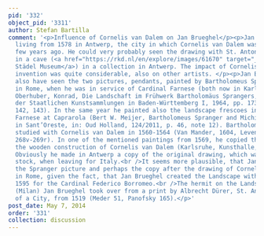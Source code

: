 ```yaml
---
pid: '332'
object_pid: '3311'
author: Stefan Bartilla
comment: '<p>Influence of Cornelis van Dalem on Jan Brueghel</p><p>Jan Brueghel were
  living from 1578 in Antwerp, the city in which Cornelis van Dalem was active just
  few years ago. He could very probably seen the drawing with St. Antonius, living
  in a cave (<a href="https://rkd.nl/en/explore/images/61670" target="_blank">Frankfurt,
  Städel Museum</a>) in a collection in Antwerp. The impact of Cornelis van Dalems
  invention was quite considerable, also on other artists. </p><p>Jan Brueghel could
  also have seen the two pictures, pendants, painted by Bartholomeus Spranger 1569
  in Rome, when he was in service of Cardinal Farnese (both now in Karlsruhe, Kusthalle;
  Oberhuber, Konrad, Die Landschaft im Frühwerk Bartholomäus Sprangers, in: Jahrbuch
  der Staatlichen Kunstsammlungen in Baden-Württemberg I, 1964, pp. 173-176, fig.
  142, 143). In the same year he painted also the landscape frescoes in the Palazzo
  Farnese at Caprarola (Bert W. Meijer, Bartholomeus Spranger and Michiel de Joncqoquoy
  in Sant’Oreste, in: Oud Holland, 124/2011, p. 46, note 12). Bartholomeus Spranger
  studied with Cornelis van Dalem in 1560-1564 (Van Mander, 1604, Levens Ned., fol.
  268v-269r). In one of the mentioned paintings from 1569, he copied the cave with
  the wooden construction of Cornelis van Dalem (Karlsruhe, Kunsthalle, inv. no. 2449).
  Obviously he made in Antwerp a copy of the original drawing, which was part of his
  stock, when leaving for Italy.<br />It seems more plausible, that Jan Brueghel saw
  the Spranger picture and perhaps the copy after the drawing of Cornelis van Dalem
  in Rome, given the fact, that Jan Brueghel created the Landscape with Cistern in
  1595 for the Cardinal Federico Borromeo.<br />The hermit on the Landscape with Cistern
  (Milan) Jan Brueghel took over from a print by Albrecht Dürer, St. Anthony in front
  of a City, from 1519 (Meder 51, Panofsky 165).</p>'
post_date: May 7, 2014
order: '331'
collection: discussion
---
```

